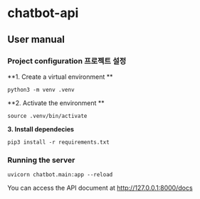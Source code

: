# chatbot-api

## User manual

### Project configuration 프로젝트 설정
**1. Create a virtual environment **
```
python3 -m venv .venv
```

**2. Activate the environment **
```
source .venv/bin/activate
```

**3. Install dependecies**
```
pip3 install -r requirements.txt
```

### Running the server
```
uvicorn chatbot.main:app --reload
```
You can access the API document at http://127.0.0.1:8000/docs

